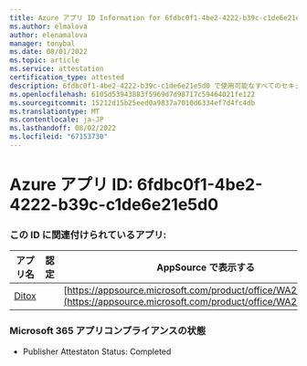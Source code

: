 ```yaml
---
title: Azure アプリ ID Information for 6fdbc0f1-4be2-4222-b39c-c1de6e21e5d0
ms.author: elmalova
author: elenamalova
manager: tonybal
ms.date: 08/01/2022
ms.topic: article
ms.service: attestation
certification_type: attested
description: 6fdbc0f1-4be2-4222-b39c-c1de6e21e5d0 で使用可能なすべてのセキュリティとコンプライアンス情報。
ms.openlocfilehash: 6105d53943883f5969d7d98717c59464021fe122
ms.sourcegitcommit: 15212d15b25eed0a9837a7010d6334ef7d4fc4db
ms.translationtype: MT
ms.contentlocale: ja-JP
ms.lasthandoff: 08/02/2022
ms.locfileid: "67153730"
---
```

# <a name="azure-app-id-6fdbc0f1-4be2-4222-b39c-c1de6e21e5d0"></a>Azure アプリ ID: 6fdbc0f1-4be2-4222-b39c-c1de6e21e5d0


### <a name="apps-associated-with-this-id"></a>この ID に関連付けられているアプリ:
| **アプリ名** | **認定** | **AppSource で表示する** |
|--------------|---------------|-----------------------|
| [Ditox](../forward/WA200004193.md) |  | [https://appsource.microsoft.com/product/office/WA200004193](https://appsource.microsoft.com/product/office/WA200004193) |

### <a name="microsoft-365-app-compliance-status"></a>Microsoft 365 アプリコンプライアンスの状態
- Publisher Attestaton Status: Completed
